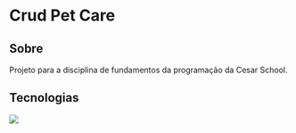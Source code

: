<h1>Crud Pet Care</h1>

<h2>Sobre</h2>
<p>Projeto para a disciplina de fundamentos da programação da Cesar School.</p>

## Tecnologias
<div>
   <img src=https://img.shields.io/badge/Python-black?style=for-the-badge&logo=python&logoColor=white&logoSize=auto>
</div>
